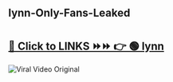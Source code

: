 
 ## lynn-Only-Fans-Leaked

# <h2><a href="https://clipsfans.com/lynn&ref=git">🔗 Click to LINKS ⏩⏩ 👉 🟢 lynn </a></h2>

<a href="https://clipsfans.com/lynn&ref=git" rel="nofollow" data-target="animated-image.originalLink"><img src="https://i.ibb.co.com/xMMVF88/686577567.gif" alt="Viral Video Original" style="max-width: 100%; display: inline-block;" data-target="animated-image.originalImage"></a>
